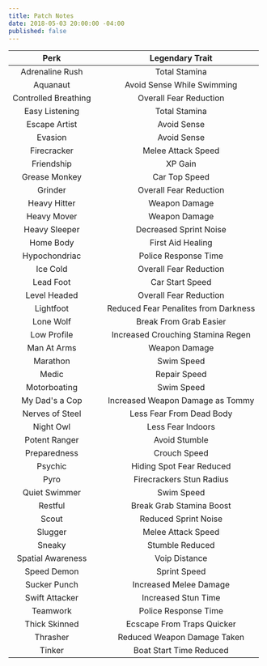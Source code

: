 ```yaml
---
title: Patch Notes
date: 2018-05-03 20:00:00 -04:00
published: false
---
```


|         Perk         	|   	|            Legendary Trait           	|
|:--------------------:	|---	|:------------------------------------:	|
| Adrenaline Rush      	|   	|                        Total Stamina 	|
| Aquanaut             	|   	|           Avoid Sense While Swimming 	|
| Controlled Breathing 	|   	|               Overall Fear Reduction 	|
| Easy Listening       	|   	|                        Total Stamina 	|
| Escape Artist        	|   	|                          Avoid Sense 	|
| Evasion              	|   	|                          Avoid Sense 	|
| Firecracker          	|   	|                   Melee Attack Speed 	|
| Friendship           	|   	|                              XP Gain 	|
| Grease Monkey        	|   	|                        Car Top Speed 	|
| Grinder              	|   	|               Overall Fear Reduction 	|
| Heavy Hitter         	|   	|                        Weapon Damage 	|
| Heavy Mover          	|   	|                        Weapon Damage 	|
| Heavy Sleeper        	|   	|               Decreased Sprint Noise 	|
| Home Body            	|   	|                    First Aid Healing 	|
| Hypochondriac        	|   	|                 Police Response Time 	|
| Ice Cold             	|   	|               Overall Fear Reduction 	|
| Lead Foot            	|   	|                      Car Start Speed 	|
| Level Headed         	|   	|               Overall Fear Reduction 	|
| Lightfoot            	|   	| Reduced Fear Penalites from Darkness 	|
| Lone Wolf            	|   	|              Break From Grab Easier  	|
| Low Profile          	|   	|    Increased Crouching Stamina Regen 	|
| Man At Arms          	|   	|                        Weapon Damage 	|
| Marathon             	|   	|                           Swim Speed 	|
| Medic                	|   	|                         Repair Speed 	|
| Motorboating         	|   	|                           Swim Speed 	|
| My Dad's a Cop       	|   	|     Increased Weapon Damage as Tommy 	|
| Nerves of Steel      	|   	|             Less Fear From Dead Body 	|
| Night Owl            	|   	|                    Less Fear Indoors 	|
| Potent Ranger        	|   	|                        Avoid Stumble 	|
| Preparedness         	|   	|                         Crouch Speed 	|
| Psychic              	|   	|             Hiding Spot Fear Reduced 	|
| Pyro                 	|   	|             Firecrackers Stun Radius 	|
| Quiet Swimmer        	|   	|                           Swim Speed 	|
| Restful              	|   	|             Break Grab Stamina Boost 	|
| Scout                	|   	|                 Reduced Sprint Noise 	|
| Slugger              	|   	|                   Melee Attack Speed 	|
| Sneaky               	|   	|                      Stumble Reduced 	|
| Spatial Awareness    	|   	|                        Voip Distance 	|
| Speed Demon          	|   	|                         Sprint Speed 	|
| Sucker Punch         	|   	|               Increased Melee Damage 	|
| Swift Attacker       	|   	|                  Increased Stun Time 	|
| Teamwork             	|   	|                 Police Response Time 	|
| Thick Skinned        	|   	|           Ecscape From Traps Quicker 	|
| Thrasher             	|   	|          Reduced Weapon Damage Taken 	|
| Tinker               	|   	|              Boat Start Time Reduced 	|